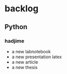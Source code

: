 # backlog

## Python

### hadjime
- a new labnotebook
- a new presentation latex
- a new article
- a new thesis
